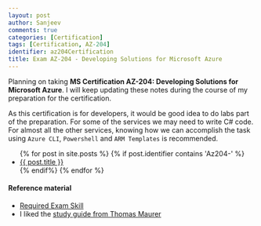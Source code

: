 ```yaml
---
layout: post
author: Sanjeev
comments: true
categories: [Certification]
tags: [Certification, AZ-204]
identifier: az204Certification
title: Exam AZ-204 - Developing Solutions for Microsoft Azure
---
```

Planning on taking **MS Certification AZ-204: Developing Solutions for Microsoft Azure**. I will keep updating these notes during the course of my preparation for the certification. 

As this certification is for developers, it would be good idea to do labs part of the preparation. For some of the services we may need to write C# code. For almost all the other services, knowing how we can accomplish the task using ```Azure CLI```, ```Powershell``` and ```ARM Templates``` is recommended.


<ul>
{% for post in site.posts %}
	{% if post.identifier contains 'Az204-' %}
      		<li><a href="{{ post.url }}">{{ post.title }}</a></li>
	{% endif%}
{% endfor %}
</ul>

#### Reference material
* [Required Exam Skill](https://docs.microsoft.com/en-us/learn/certifications/exams/az-204)
* I liked the [study guide from Thomas Maurer](https://www.thomasmaurer.ch/2020/03/az-204-study-guide-developing-solutions-for-microsoft-azure/)
